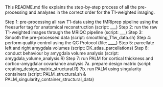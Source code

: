 This README.md file explains the step-by-step process of all the pre-processing and analyses in the correct order for the T1-weighted imaging. 

Step 1: pre-processing all raw T1-data using the fMRIprep pipeline using the freesurfer tag for anatomical reconstruction (script: ___)
Step 2: run the raw T1-weighted images through the MRIQC pipeline (script: ___)
Step 3: Smooth the pre-processed data (script: smoothing_T1w_data.sh)
Step 4: perform quality control using the QC Protocol (file: ____)
Step 5: parcellate left and right amygdala volumes (script: DK_atlas_parcellations)
Step 6: conduct behaviour by amygdala volume analysis (script: amygdala_volume_analysis.R)
Step 7: run PALM for cortical thickness and cortico-amygdalar covariance analysis 
        7a. prepare design matrix (script: creating_design_matrix_structural.R)
        7b. run PALM using singularity containers (script: PALM_structural.sh & PALM_singularity_container_structural_data)

